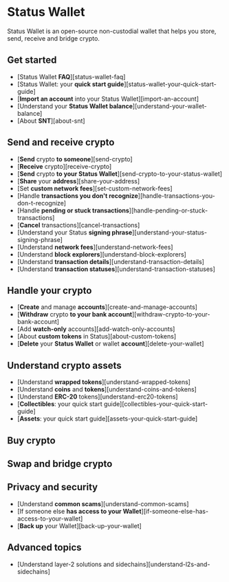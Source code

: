 ---
---

# Status Wallet

Status Wallet is an open-source non-custodial wallet that helps you store, send, receive and bridge crypto.

## Get started

- [Status Wallet **FAQ**][status-wallet-faq]
- [Status Wallet: your **quick start guide**][status-wallet-your-quick-start-guide]
- [**Import an account** into your Status Wallet][import-an-account]
- [Understand your **Status Wallet balance**][understand-your-wallet-balance]
- [About **SNT**][about-snt]

## Send and receive crypto

- [**Send** crypto **to someone**][send-crypto]
- [**Receive** crypto][receive-crypto]
- [**Send** crypto **to your Status Wallet**][send-crypto-to-your-status-wallet]
- [**Share** your **address**][share-your-address]
- [Set **custom network fees**][set-custom-network-fees]
- [Handle **transactions you don't recognize**][handle-transactions-you-don-t-recognize]
- [Handle **pending or stuck transactions**][handle-pending-or-stuck-transactions]
- [**Cancel** transactions][cancel-transactions]
- [Understand your Status **signing phrase**][understand-your-status-signing-phrase]
- [Understand **network fees**][understand-network-fees]
- [Understand **block explorers**][understand-block-explorers]
- [Understand **transaction details**][understand-transaction-details]
- [Understand **transaction statuses**][understand-transaction-statuses]

## Handle your crypto

- [**Create** and manage **accounts**][create-and-manage-accounts]
- [**Withdraw** crypto **to your bank account**][withdraw-crypto-to-your-bank-account]
- [Add **watch-only** accounts][add-watch-only-accounts]
- [About **custom tokens** in Status][about-custom-tokens]
- [**Delete** your **Status Wallet** or wallet **account**][delete-your-wallet]

## Understand crypto assets

- [Understand **wrapped tokens**][understand-wrapped-tokens]
- [Understand **coins** and **tokens**][understand-coins-and-tokens]
- [Understand **ERC-20** tokens][understand-erc20-tokens]
- [**Collectibles**: your quick start guide][collectibles-your-quick-start-guide]
- [**Assets**: your quick start guide][assets-your-quick-start-guide]

## Buy crypto

## Swap and bridge crypto

## Privacy and security

- [Understand **common scams**][understand-common-scams]
- [If someone else **has access to your Wallet**][if-someone-else-has-access-to-your-wallet]
- [**Back up** your Wallet][back-up-your-wallet]

## Advanced topics

- [Understand layer-2 solutions and sidechains][understand-l2s-and-sidechains]
